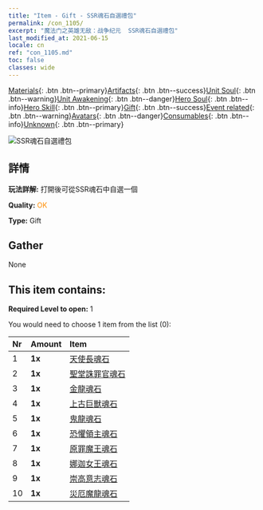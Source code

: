 ```yaml
---
title: "Item - Gift - SSR魂石自選禮包"
permalink: /con_1105/
excerpt: "魔法门之英雄无敌：战争纪元  SSR魂石自選禮包"
last_modified_at: 2021-06-15
locale: cn
ref: "con_1105.md"
toc: false
classes: wide
---
```

 [Materials](/ItemsCN/){: .btn .btn--primary}[Artifacts](/ItemsCN/Artifacts/){: .btn .btn--success}[Unit Soul](/ItemsCN/UnitSoul/){: .btn .btn--warning}[Unit Awakening](/ItemsCN/UnitAwakening/){: .btn .btn--danger}[Hero Soul](/ItemsCN/HeroSoul/){: .btn .btn--info}[Hero Skill](/ItemsCN/HeroSkill/){: .btn .btn--primary}[Gift](/ItemsCN/Gift/){: .btn .btn--success}[Event related](/ItemsCN/Events/){: .btn .btn--warning}[Avatars](/ItemsCN/Avatars/){: .btn .btn--danger}[Consumables](/ItemsCN/Consumables/){: .btn .btn--info}[Unknown](/ItemsCN/Unknown/){: .btn .btn--primary}

 ![SSR魂石自選禮包](/images/t/i_907560.png)

## 詳情
 **玩法詳解:** 打開後可從SSR魂石中自選一個

 **Quality:** <span style="color: #FF8C00">OK</span>

 **Type:** Gift

## Gather

  None

## This item contains:

 **Required Level to open:** 1

 You would need to choose 1 item from the list (0):

  | Nr | Amount |     Item    |
  |:---|:-------|:------------|
  | 1 |  **1x** | [天使長魂石](/cn/Items/unt_288/) |  | 
  | 2 |  **1x** | [聖堂誅罪官魂石](/cn/Items/unt_289/) |  | 
  | 3 |  **1x** | [金龍魂石](/cn/Items/unt_295/) |  | 
  | 4 |  **1x** | [上古巨獸魂石](/cn/Items/unt_311/) |  | 
  | 5 |  **1x** | [鬼龍魂石](/cn/Items/unt_303/) |  | 
  | 6 |  **1x** | [恐懼領主魂石](/cn/Items/unt_302/) |  | 
  | 7 |  **1x** | [原罪魔王魂石](/cn/Items/unt_318/) |  | 
  | 8 |  **1x** | [娜迦女王魂石](/cn/Items/unt_325/) |  | 
  | 9 |  **1x** | [崇高意志魂石](/cn/Items/unt_347/) |  | 
  | 10 |  **1x** | [災厄魔龍魂石](/cn/Items/unt_334/) |  | 
